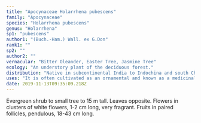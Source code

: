 ```yaml
---
title: "Apocynaceae Holarrhena pubescens"
family: "Apocynaceae"
species: "Holarrhena pubescens"
genus: "Holarrhena"
sp1: "pubescens"
author1: "(Buch.-Ham.) Wall. ex G.Don"
rank1: ""
sp2: ""
author2: ""
vernacular: "Bitter Oleander, Easter Tree, Jasmine Tree"
ecology: "An understory plant of the deciduous forest."
distribution: "Native in subcontinental India to Indochina and south China."
uses: "It is often cultivated as an ornamental and known as a medicinal plant."
date: 2019-11-13T09:35:09.218Z
---
```

Evergreen shrub to small tree to 15 m tall. Leaves opposite. Flowers in clusters of white flowers, 1-2 cm long, very fragrant. Fruits in paired follicles, pendulous, 18-43 cm long.